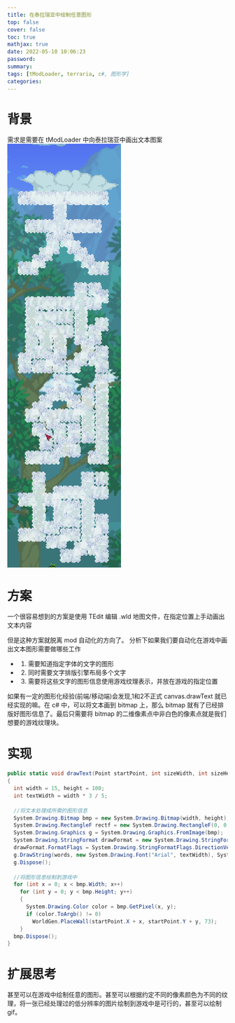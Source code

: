 ```yaml
---
title: 在泰拉瑞亚中绘制任意图形
top: false
cover: false
toc: true
mathjax: true
date: 2022-05-10 10:06:23
password:
summary:
tags: [tModLoader, terraria, c#, 图形学]
categories:
---
```


# 背景
需求是需要在 tModLoader 中向泰拉瑞亚中画出文本图案
![](../assets/draw-text-tmodloader.png)

# 方案
一个很容易想到的方案是使用 TEdit 编辑 .wld 地图文件，在指定位置上手动画出文本内容

但是这种方案就脱离 mod 自动化的方向了。
分析下如果我们要自动化在游戏中画出文本图形需要做哪些工作

- 1. 需要知道指定字体的文字的图形
- 2. 同时需要文字排版引擎布局多个文字
- 3. 需要将这些文字的图形信息使用游戏纹理表示，并放在游戏的指定位置

如果有一定的图形化经验(前端/移动端)会发现,1和2不正式 canvas.drawText 就已经实现的嘛。在 c# 中，可以将文本画到 bitmap 上，那么 bitmap 就有了已经排版好图形信息了。最后只需要将 bitmap 的二维像素点中非白色的像素点就是我们想要的游戏纹理块。

# 实现
```csharp
public static void drawText(Point startPoint, int sizeWidth, int sizeHeight, string words)
{
  int width = 15, height = 100;
  int textWidth = width * 3 / 5;
  
  //将文本处理成所需的图形信息
  System.Drawing.Bitmap bmp = new System.Drawing.Bitmap(width, height);
  System.Drawing.RectangleF rectf = new System.Drawing.RectangleF(0, 0, width, height);
  System.Drawing.Graphics g = System.Drawing.Graphics.FromImage(bmp);
  System.Drawing.StringFormat drawFormat = new System.Drawing.StringFormat();
  drawFormat.FormatFlags = System.Drawing.StringFormatFlags.DirectionVertical;
  g.DrawString(words, new System.Drawing.Font("Arial", textWidth), System.Drawing.Brushes.Black, rectf, drawFormat);
  g.Dispose();

  //将图形信息绘制到游戏中
  for (int x = 0; x < bmp.Width; x++)
    for (int y = 0; y < bmp.Height; y++)
    {
      System.Drawing.Color color = bmp.GetPixel(x, y);
      if (color.ToArgb() != 0)
        WorldGen.PlaceWall(startPoint.X + x, startPoint.Y + y, 73);
    }
  bmp.Dispose();
}
```

# 扩展思考
甚至可以在游戏中绘制任意的图形。甚至可以根据约定不同的像素颜色为不同的纹理，将一张已经处理过的低分辨率的图片绘制到游戏中是可行的，甚至可以绘制 gif。